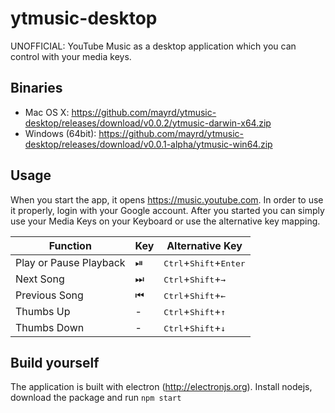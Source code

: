 # ytmusic-desktop
UNOFFICIAL: YouTube Music as a desktop application which you can control with your media keys.

## Binaries

- Mac OS X: https://github.com/mayrd/ytmusic-desktop/releases/download/v0.0.2/ytmusic-darwin-x64.zip
- Windows (64bit): https://github.com/mayrd/ytmusic-desktop/releases/download/v0.0.1-alpha/ytmusic-win64.zip

## Usage
When you start the app, it opens https://music.youtube.com. In order to use it properly, login with your Google account.
After you started you can simply use your Media Keys on your Keyboard or use the alternative key mapping.

| Function | Key | Alternative Key |
|----------|-----|-----------------|
|Play or Pause Playback| ⏯ | <kbd>Ctrl</kbd>+<kbd>Shift</kbd>+<kbd>Enter</kbd>|
|Next Song| ⏭ | <kbd>Ctrl</kbd>+<kbd>Shift</kbd>+<kbd>→</kbd>|
|Previous Song| ⏮ | <kbd>Ctrl</kbd>+<kbd>Shift</kbd>+<kbd>←</kbd>|
|Thumbs Up| - | <kbd>Ctrl</kbd>+<kbd>Shift</kbd>+<kbd>↑</kbd>|
|Thumbs Down| - | <kbd>Ctrl</kbd>+<kbd>Shift</kbd>+<kbd>↓</kbd>|

## Build yourself
The application is built with electron (http://electronjs.org). Install nodejs, download the package and run `npm start`
